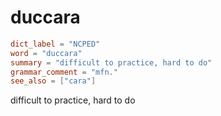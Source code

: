 # duccara

``` toml
dict_label = "NCPED"
word = "duccara"
summary = "difficult to practice, hard to do"
grammar_comment = "mfn."
see_also = ["cara"]
```

difficult to practice, hard to do

